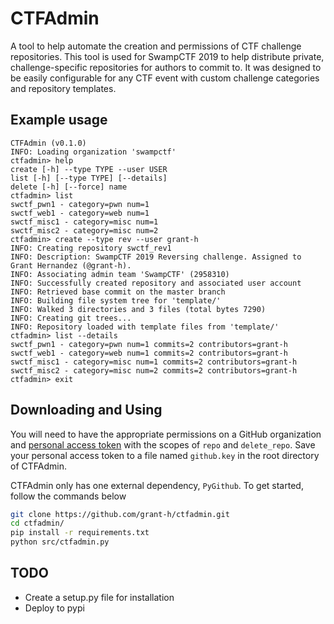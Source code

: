 # CTFAdmin

A tool to help automate the creation and permissions of CTF challenge repositories.
This tool is used for SwampCTF 2019 to help distribute private, challenge-specific repositories for authors to commit to.
It was designed to be easily configurable for any CTF event with custom challenge categories and repository templates.

## Example usage

```
CTFAdmin (v0.1.0)
INFO: Loading organization 'swampctf'
ctfadmin> help
create [-h] --type TYPE --user USER
list [-h] [--type TYPE] [--details]
delete [-h] [--force] name
ctfadmin> list
swctf_pwn1 - category=pwn num=1
swctf_web1 - category=web num=1
swctf_misc1 - category=misc num=1
swctf_misc2 - category=misc num=2
ctfadmin> create --type rev --user grant-h
INFO: Creating repository swctf_rev1
INFO: Description: SwampCTF 2019 Reversing challenge. Assigned to Grant Hernandez (@grant-h).
INFO: Associating admin team 'SwampCTF' (2958310)
INFO: Successfully created repository and associated user account
INFO: Retrieved base commit on the master branch
INFO: Building file system tree for 'template/'
INFO: Walked 3 directories and 3 files (total bytes 7290)
INFO: Creating git trees...
INFO: Repository loaded with template files from 'template/'
ctfadmin> list --details
swctf_pwn1 - category=pwn num=1 commits=2 contributors=grant-h
swctf_web1 - category=web num=1 commits=2 contributors=grant-h
swctf_misc1 - category=misc num=1 commits=2 contributors=grant-h
swctf_misc2 - category=misc num=2 commits=2 contributors=grant-h
ctfadmin> exit
```

## Downloading and Using

You will need to have the appropriate permissions on a GitHub organization and [personal access token](https://help.github.com/articles/creating-a-personal-access-token-for-the-command-line/) with the scopes of `repo` and `delete_repo`. Save your personal access token to a file named `github.key` in the root directory of CTFAdmin.

CTFAdmin only has one external dependency, `PyGithub`. To get started, follow the commands below

```sh
git clone https://github.com/grant-h/ctfadmin.git
cd ctfadmin/
pip install -r requirements.txt
python src/ctfadmin.py
```

## TODO
* Create a setup.py file for installation
* Deploy to pypi


